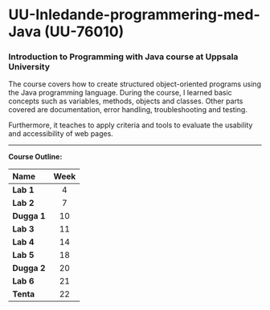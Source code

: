 # UU-Inledande-programmering-med-Java (UU-76010)

### Introduction to Programming with Java course at Uppsala University

The course covers how to create structured object-oriented programs using the Java programming language. During the course, I learned basic concepts such as variables, methods, objects and classes. Other parts covered are documentation, error handling, troubleshooting and testing.

Furthermore, it teaches to apply criteria and tools to evaluate the usability and accessibility of web pages.

---

**Course Outline:**

| Name        |  Week |
| :---------- | :----: |
| **Lab 1**   |   4 |
| **Lab 2**   |   7 |
| **Dugga 1**   |  10 |
| **Lab 3**  | 11 |
| **Lab 4** | 14 |
| **Lab 5** | 18 |
| **Dugga 2** | 20 |
| **Lab 6** | 21 |
| **Tenta** | 22 |
